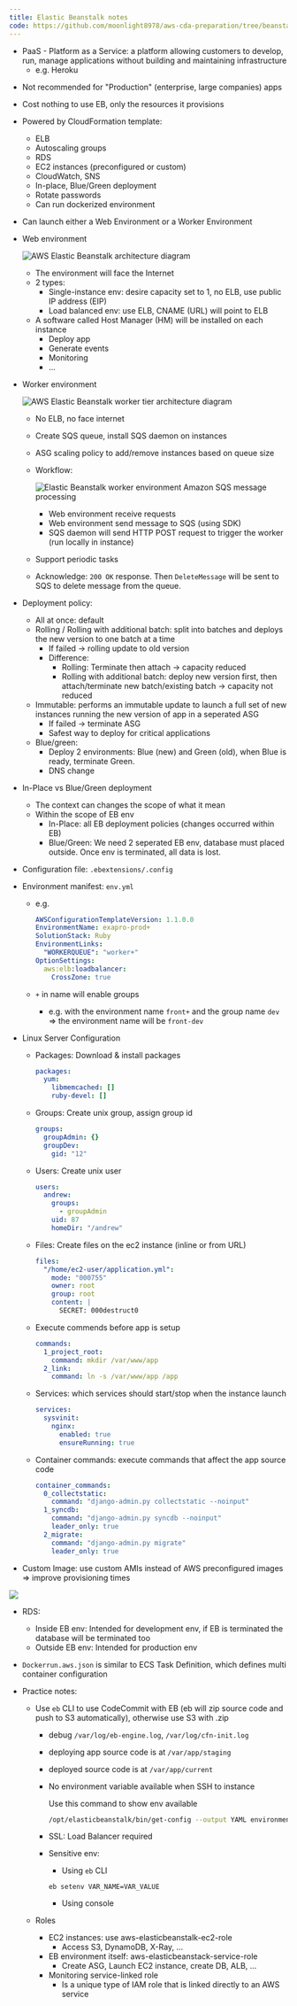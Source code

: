 ```yaml
---
title: Elastic Beanstalk notes
code: https://github.com/moonlight8978/aws-cda-preparation/tree/beanstalk
---
```


- PaaS - Platform as a Service: a platform allowing customers to develop, run, manage applications without building and maintaining infrastructure
  - e.g. Heroku

* Not recommended for "Production" (enterprise, large companies) apps

* Cost nothing to use EB, only the resources it provisions

* Powered by CloudFormation template:

  - ELB
  - Autoscaling groups
  - RDS
  - EC2 instances (preconfigured or custom)
  - CloudWatch, SNS
  - In-place, Blue/Green deployment
  - Rotate passwords
  - Can run dockerized environment

* Can launch either a Web Environment or a Worker Environment

* Web environment

  ![AWS Elastic Beanstalk architecture diagram](https://docs.aws.amazon.com/elasticbeanstalk/latest/dg/images/aeb-architecture2.png)

  - The environment will face the Internet
  - 2 types:
    - Single-instance env: desire capacity set to 1, no ELB, use public IP address (EIP)
    - Load balanced env: use ELB, CNAME (URL) will point to ELB
  - A software called Host Manager (HM) will be installed on each instance
    - Deploy app
    - Generate events
    - Monitoring
    - ...

* Worker environment

  ![       AWS Elastic Beanstalk worker tier architecture diagram     ](https://docs.aws.amazon.com/elasticbeanstalk/latest/dg/images/aeb-architecture_worker.png)

  - No ELB, no face internet

  - Create SQS queue, install SQS daemon on instances

  - ASG scaling policy to add/remove instances based on queue size

  - Workflow:

    ![       Elastic Beanstalk worker environment Amazon SQS message processing      ](https://docs.aws.amazon.com/elasticbeanstalk/latest/dg/images/aeb-messageflow-worker.png)

    - Web environment receive requests
    - Web environment send message to SQS (using SDK)
    - SQS daemon will send HTTP POST request to trigger the worker (run locally in instance)

  - Support periodic tasks

  - Acknowledge: `200 OK` response. Then `DeleteMessage` will be sent to SQS to delete message from the queue.

* Deployment policy:

  - All at once: default
  - Rolling / Rolling with additional batch: split into batches and deploys the new version to one batch at a time
    - If failed -> rolling update to old version
    - Difference:
      - Rolling: Terminate then attach -> capacity reduced
      - Rolling with additional batch: deploy new version first, then attach/terminate new batch/existing batch -> capacity not reduced
  - Immutable: performs an immutable update to launch a full set of new instances running the new version of app in a seperated ASG
    - If failed -> terminate ASG
    - Safest way to deploy for critical applications
  - Blue/green:
    - Deploy 2 environments: Blue (new) and Green (old), when Blue is ready, terminate Green.
    - DNS change

* In-Place vs Blue/Green deployment

  - The context can changes the scope of what it mean
  - Within the scope of EB env
    - In-Place: all EB deployment policies (changes occurred within EB)
    - Blue/Green: We need 2 seperated EB env, database must placed outside. Once env is terminated, all data is lost.

* Configuration file: `.ebextensions/.config`

* Environment manifest: `env.yml`

  - e.g.

    ```yml
    AWSConfigurationTemplateVersion: 1.1.0.0
    EnvironmentName: exapro-prod+
    SolutionStack: Ruby
    EnvironmentLinks:
      "WORKERQUEUE": "worker+"
    OptionSettings:
      aws:elb:loadbalancer:
        CrossZone: true
    ```

  - `+` in name will enable groups

    - e.g. with the environment name `front+` and the group name `dev` => the environment name will be `front-dev`

* Linux Server Configuration

  - Packages: Download & install packages

    ```yml
    packages:
      yum:
        libmemcached: []
        ruby-devel: []
    ```

  - Groups: Create unix group, assign group id

    ```yml
    groups:
      groupAdmin: {}
      groupDev:
        gid: "12"
    ```

  - Users: Create unix user

    ```yml
    users:
      andrew:
        groups:
          - groupAdmin
        uid: 87
        homeDir: "/andrew"
    ```

  - Files: Create files on the ec2 instance (inline or from URL)

    ```yml
    files:
      "/home/ec2-user/application.yml":
        mode: "000755"
        owner: root
        group: root
        content: |
          SECRET: 000destruct0
    ```

  - Execute commends before app is setup

    ```yml
    commands:
      1_project_root:
        command: mkdir /var/www/app
      2_link:
        command: ln -s /var/www/app /app
    ```

  - Services: which services should start/stop when the instance launch

    ```yml
    services:
      sysvinit:
        nginx:
          enabled: true
          ensureRunning: true
    ```

  - Container commands: execute commands that affect the app source code

    ```yml
    container_commands:
      0_collectstatic:
        command: "django-admin.py collectstatic --noinput"
      1_syncdb:
        command: "django-admin.py syncdb --noinput"
        leader_only: true
      2_migrate:
        command: "django-admin.py migrate"
        leader_only: true
    ```

* Custom Image: use custom AMIs instead of AWS preconfigured images => improve provisioning times

![](https://images.viblo.asia/026545c8-b4b4-4aa0-b1e6-45c3eb9169b2.png)

- RDS:

  - Inside EB env: Intended for development env, if EB is terminated the database will be terminated too
  - Outside EB env: Intended for production env

- `Dockerrun.aws.json` is similar to ECS Task Definition, which defines multi container configuration

- Practice notes:

  - Use `eb` CLI to use CodeCommit with EB (eb will zip source code and push to S3 automatically), otherwise use S3 with .zip

    - debug `/var/log/eb-engine.log`, `/var/log/cfn-init.log`

    - deploying app source code is at `/var/app/staging`

    - deployed source code is at `/var/app/current`

    - No environment variable available when SSH to instance

      Use this command to show env available

      ```bash
      /opt/elasticbeanstalk/bin/get-config --output YAML environment
      ```

    - SSL: Load Balancer required

    - Sensitive env:

      - Using `eb` CLI

      ```
      eb setenv VAR_NAME=VAR_VALUE
      ```

      - Using console

  - Roles

    - EC2 instances: use aws-elasticbeanstalk-ec2-role
      - Access S3, DynamoDB, X-Ray, ...
    - EB environment itself: aws-elasticbeanstack-service-role
      - Create ASG, Launch EC2 instance, create DB, ALB, ...
    - Monitoring service-linked role
      - Is a unique type of IAM role that is linked directly to an AWS service
